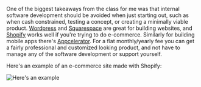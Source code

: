 One of the biggest takeaways from the class for me was that internal software development should be avoided when just starting out, such as when cash constrained, testing a concept, or creating a minimally viable product. [Wordpress](https://wordpress.com) and [Squarespace](https://www.shopify.com/) are great for building websites, and [Shopify](https://www.shopify.com) works well if you're trying to do e-commerce. Similarly for building mobile apps there's [Appcelerator](http://www.appcelerator.com/). For a flat monthly/yearly fee you can get a fairly professional and customized looking product, and not have to manage any of the software development or support yourself.

Here's an example of an e-commerce site made with Shopify:
 
![Here's an example](https://cdn.shopify.com/assets2/online/examples/example-wwf@large-0887f2a407ef6c8fbb59ef1850199ab3.jpg)
